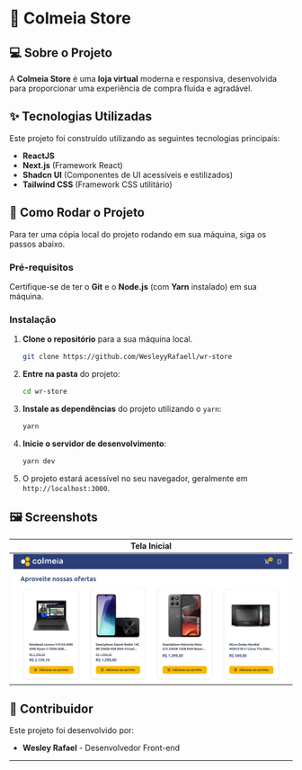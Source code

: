 # 🐝 Colmeia Store

## 💻 Sobre o Projeto

A **Colmeia Store** é uma **loja virtual** moderna e responsiva, desenvolvida para proporcionar uma experiência de compra fluida e agradável. 

## ✨ Tecnologias Utilizadas

Este projeto foi construído utilizando as seguintes tecnologias principais:

* **ReactJS**
* **Next.js** (Framework React)
* **Shadcn UI** (Componentes de UI acessíveis e estilizados)
* **Tailwind CSS** (Framework CSS utilitário)

## 🚀 Como Rodar o Projeto

Para ter uma cópia local do projeto rodando em sua máquina, siga os passos abaixo.

### Pré-requisitos

Certifique-se de ter o **Git** e o **Node.js** (com **Yarn** instalado) em sua máquina.

### Instalação

1.  **Clone o repositório** para a sua máquina local.

    ```bash
    git clone https://github.com/WesleyyRafaell/wr-store
    ```

2.  **Entre na pasta** do projeto:

    ```bash
    cd wr-store
    ```

3.  **Instale as dependências** do projeto utilizando o `yarn`:

    ```bash
    yarn
    ```

4.  **Inicie o servidor de desenvolvimento**:

    ```bash
    yarn dev
    ```

5.  O projeto estará acessível no seu navegador, geralmente em `http://localhost:3000`.

## 🖼️ Screenshots


| Tela Inicial |
| :----------: | 
| ![](public/home.png)


## 🤝 Contribuidor

Este projeto foi desenvolvido por:

* **Wesley Rafael** - Desenvolvedor Front-end

---
